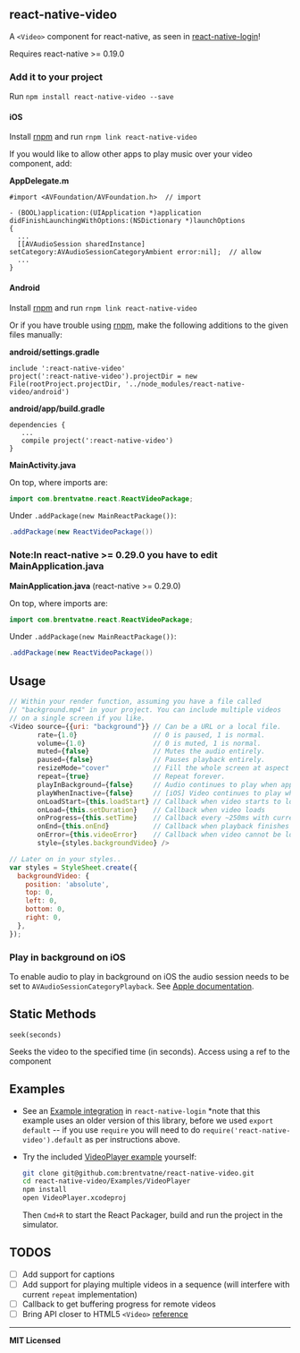 ## react-native-video

A `<Video>` component for react-native, as seen in
[react-native-login](https://github.com/brentvatne/react-native-login)!

Requires react-native >= 0.19.0

### Add it to your project

Run `npm install react-native-video --save`

#### iOS

Install [rnpm](https://github.com/rnpm/rnpm) and run `rnpm link react-native-video`

If you would like to allow other apps to play music over your video component, add:

**AppDelegate.m**
```
#import <AVFoundation/AVFoundation.h>  // import

- (BOOL)application:(UIApplication *)application didFinishLaunchingWithOptions:(NSDictionary *)launchOptions
{
  ...
  [[AVAudioSession sharedInstance] setCategory:AVAudioSessionCategoryAmbient error:nil];  // allow
  ...
}
```

#### Android

Install [rnpm](https://github.com/rnpm/rnpm) and run `rnpm link react-native-video`

Or if you have trouble using [rnpm](https://github.com/rnpm/rnpm), make the following additions to the given files manually:

**android/settings.gradle**
```
include ':react-native-video'
project(':react-native-video').projectDir = new File(rootProject.projectDir, '../node_modules/react-native-video/android')
```

**android/app/build.gradle**
```
dependencies {
   ...
   compile project(':react-native-video')
}
```

**MainActivity.java**

On top, where imports are:
```java
import com.brentvatne.react.ReactVideoPackage;
```

Under `.addPackage(new MainReactPackage())`:
```java
.addPackage(new ReactVideoPackage())
```


### Note:In react-native >= 0.29.0 you have to edit MainApplication.java

**MainApplication.java** (react-native >= 0.29.0)

On top, where imports are:
```java
import com.brentvatne.react.ReactVideoPackage;
```

Under `.addPackage(new MainReactPackage())`:
```java
.addPackage(new ReactVideoPackage())
```



## Usage

```javascript
// Within your render function, assuming you have a file called
// "background.mp4" in your project. You can include multiple videos
// on a single screen if you like.
<Video source={{uri: "background"}} // Can be a URL or a local file.
       rate={1.0}                   // 0 is paused, 1 is normal.
       volume={1.0}                 // 0 is muted, 1 is normal.
       muted={false}                // Mutes the audio entirely.
       paused={false}               // Pauses playback entirely.
       resizeMode="cover"           // Fill the whole screen at aspect ratio.
       repeat={true}                // Repeat forever.
       playInBackground={false}     // Audio continues to play when app entering background.
       playWhenInactive={false}     // [iOS] Video continues to play when control or notification center are shown.
       onLoadStart={this.loadStart} // Callback when video starts to load
       onLoad={this.setDuration}    // Callback when video loads
       onProgress={this.setTime}    // Callback every ~250ms with currentTime
       onEnd={this.onEnd}           // Callback when playback finishes
       onError={this.videoError}    // Callback when video cannot be loaded
       style={styles.backgroundVideo} />

// Later on in your styles..
var styles = StyleSheet.create({
  backgroundVideo: {
    position: 'absolute',
    top: 0,
    left: 0,
    bottom: 0,
    right: 0,
  },
});
```

### Play in background on iOS

To enable audio to play in background on iOS the audio session needs to be set to `AVAudioSessionCategoryPlayback`. See [Apple documentation][3].

## Static Methods

`seek(seconds)`

Seeks the video to the specified time (in seconds). Access using a ref to the component

## Examples

- See an [Example integration][1] in `react-native-login` *note that this example uses an older version of this library, before we used `export default` -- if you use `require` you will need to do `require('react-native-video').default` as per instructions above.
- Try the included [VideoPlayer example][2] yourself:

   ```sh
   git clone git@github.com:brentvatne/react-native-video.git
   cd react-native-video/Examples/VideoPlayer
   npm install
   open VideoPlayer.xcodeproj

   ```

   Then `Cmd+R` to start the React Packager, build and run the project in the simulator.

## TODOS

- [ ] Add support for captions
- [ ] Add support for playing multiple videos in a sequence (will interfere with current `repeat` implementation)
- [ ] Callback to get buffering progress for remote videos
- [ ] Bring API closer to HTML5 `<Video>` [reference](http://www.w3schools.com/tags/ref_av_dom.asp)

[1]: https://github.com/brentvatne/react-native-login/blob/56c47a5d1e23781e86e19b27e10427fd6391f666/App/Screens/UserInfoScreen.js#L32-L35
[2]: https://github.com/brentvatne/react-native-video/tree/master/Examples/VideoPlayer
[3]: https://developer.apple.com/library/ios/qa/qa1668/_index.html

---

**MIT Licensed**
